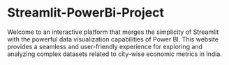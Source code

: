 # Streamlit-PowerBi-Project
Welcome to an interactive platform that merges the simplicity of Streamlit with the powerful data visualization capabilities of Power BI. This website provides a seamless and user-friendly experience for exploring and analyzing complex datasets related to city-wise economic metrics in India.
